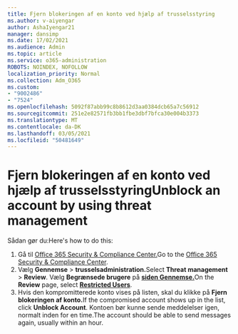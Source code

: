 ```yaml
---
title: Fjern blokeringen af en konto ved hjælp af trusselsstyring
ms.author: v-aiyengar
author: AshaIyengar21
manager: dansimp
ms.date: 17/02/2021
ms.audience: Admin
ms.topic: article
ms.service: o365-administration
ROBOTS: NOINDEX, NOFOLLOW
localization_priority: Normal
ms.collection: Adm_O365
ms.custom:
- "9002486"
- "7524"
ms.openlocfilehash: 5092f87abb99c8b8612d3aa0384dcb65a7c56912
ms.sourcegitcommit: 251e2e82571fb3bb1fbe3dbf7bfca30e004b3373
ms.translationtype: MT
ms.contentlocale: da-DK
ms.lasthandoff: 03/05/2021
ms.locfileid: "50481649"
---
```

# <a name="unblock-an-account-by-using-threat-management"></a><span data-ttu-id="3cabc-102">Fjern blokeringen af en konto ved hjælp af trusselsstyring</span><span class="sxs-lookup"><span data-stu-id="3cabc-102">Unblock an account by using threat management</span></span>

<span data-ttu-id="3cabc-103">Sådan gør du:</span><span class="sxs-lookup"><span data-stu-id="3cabc-103">Here's how to do this:</span></span> 

1. <span data-ttu-id="3cabc-104">Gå til [Office 365 Security & Compliance Center.](https://go.microsoft.com/fwlink/p/?linkid=2077143)</span><span class="sxs-lookup"><span data-stu-id="3cabc-104">Go to the [Office 365 Security & Compliance Center](https://go.microsoft.com/fwlink/p/?linkid=2077143).</span></span>
1. <span data-ttu-id="3cabc-105">Vælg **Gennemse**  >  **trusselsadministration.**</span><span class="sxs-lookup"><span data-stu-id="3cabc-105">Select **Threat management** > **Review**.</span></span> <span data-ttu-id="3cabc-106">Vælg **Begrænsede brugere** på **[siden Gennemse.](https://go.microsoft.com/fwlink/?linkid=2103514)**</span><span class="sxs-lookup"><span data-stu-id="3cabc-106">On the **Review** page, select **[Restricted Users](https://go.microsoft.com/fwlink/?linkid=2103514)**.</span></span>
1. <span data-ttu-id="3cabc-107">Hvis den kompromitterede konto vises på listen, skal du klikke på **Fjern blokeringen af konto.**</span><span class="sxs-lookup"><span data-stu-id="3cabc-107">If the compromised account shows up in the list, click **Unblock Account**.</span></span> <span data-ttu-id="3cabc-108">Kontoen bør kunne sende meddelelser igen, normalt inden for en time.</span><span class="sxs-lookup"><span data-stu-id="3cabc-108">The account should be able to send messages again, usually within an hour.</span></span>